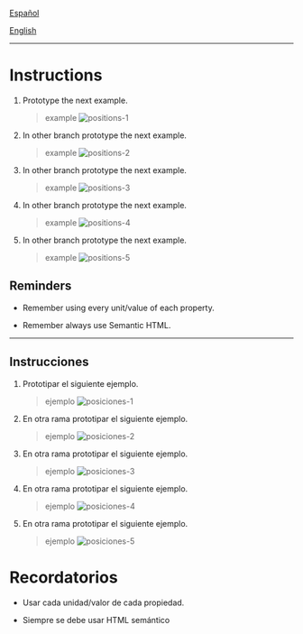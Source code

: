 [Español](#Instrucciones)

[English](#Instructions)

---

# Instructions

1. Prototype the next example.

   > example
   > ![positions-1](assets/positions-1.png)

2. In other branch prototype the next example.

   > example
   > ![positions-2](assets/positions-2.png)

3. In other branch prototype the next example.

   > example
   > ![positions-3](assets/positions-3.png)

4. In other branch prototype the next example.

   > example
   > ![positions-4](assets/positions-4.gif)

5. In other branch prototype the next example.
   > example
   > ![positions-5](assets/positions-5.gif)

## Reminders

- Remember using every unit/value of each property.

- Remember always use Semantic HTML.

---

## Instrucciones

1. Prototipar el siguiente ejemplo.

   > ejemplo
   > ![posiciones-1](assets/positions-1.png)

2. En otra rama prototipar el siguiente ejemplo.

   > ejemplo
   > ![posiciones-2](assets/positions-2.png)

3. En otra rama prototipar el siguiente ejemplo.

   > ejemplo
   > ![posiciones-3](assets/positions-3.png)

4. En otra rama prototipar el siguiente ejemplo.

   > ejemplo
   > ![posiciones-4](assets/positions-4.gif)

5. En otra rama prototipar el siguiente ejemplo.
   > ejemplo
   > ![posiciones-5](assets/positions-5.gif)

# Recordatorios

- Usar cada unidad/valor de cada propiedad.

- Siempre se debe usar HTML semántico
